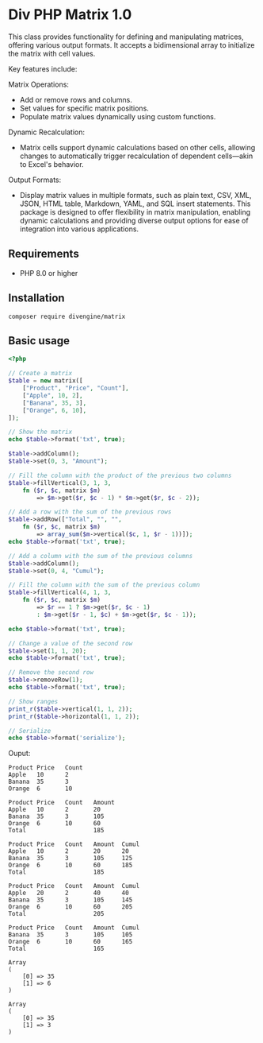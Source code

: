 # Div PHP Matrix 1.0

This class provides functionality for defining and manipulating matrices, offering various output formats. It accepts a bidimensional array to initialize the matrix with cell values.

Key features include:

Matrix Operations:
- Add or remove rows and columns.
- Set values for specific matrix positions.
- Populate matrix values dynamically using custom functions.

Dynamic Recalculation:
- Matrix cells support dynamic calculations based on other cells, allowing changes to automatically trigger recalculation of dependent cells—akin to Excel's behavior.

Output Formats:
- Display matrix values in multiple formats, such as plain text, CSV, XML, JSON, HTML table, Markdown, YAML, and SQL insert statements.
This package is designed to offer flexibility in matrix manipulation, enabling dynamic calculations and providing diverse output options for ease of integration into various applications.

## Requirements

- PHP 8.0 or higher

## Installation

```shell
composer require divengine/matrix
```

## Basic usage

```php
<?php

// Create a matrix
$table = new matrix([
    ["Product", "Price", "Count"],
    ["Apple", 10, 2],
    ["Banana", 35, 3],
    ["Orange", 6, 10],
]);

// Show the matrix
echo $table->format('txt', true);

$table->addColumn();
$table->set(0, 3, "Amount");

// Fill the column with the product of the previous two columns
$table->fillVertical(3, 1, 3, 
    fn ($r, $c, matrix $m) 
        => $m->get($r, $c - 1) * $m->get($r, $c - 2));

// Add a row with the sum of the previous rows
$table->addRow(["Total", "", "", 
    fn ($r, $c, matrix $m) 
        => array_sum($m->vertical($c, 1, $r - 1))]);
echo $table->format('txt', true);

// Add a column with the sum of the previous columns
$table->addColumn();
$table->set(0, 4, "Cumul");

// Fill the column with the sum of the previous column
$table->fillVertical(4, 1, 3, 
    fn ($r, $c, matrix $m) 
        => $r == 1 ? $m->get($r, $c - 1) 
        : $m->get($r - 1, $c) + $m->get($r, $c - 1));

echo $table->format('txt', true);

// Change a value of the second row
$table->set(1, 1, 20);
echo $table->format('txt', true);

// Remove the second row
$table->removeRow(1);
echo $table->format('txt', true);

// Show ranges
print_r($table->vertical(1, 1, 2));
print_r($table->horizontal(1, 1, 2));

// Serialize
echo $table->format('serialize');
```

Ouput:

```shell
Product Price   Count
Apple   10      2
Banana  35      3
Orange  6       10

Product Price   Count   Amount
Apple   10      2       20
Banana  35      3       105
Orange  6       10      60
Total                   185

Product Price   Count   Amount  Cumul
Apple   10      2       20      20
Banana  35      3       105     125
Orange  6       10      60      185
Total                   185

Product Price   Count   Amount  Cumul
Apple   20      2       40      40
Banana  35      3       105     145
Orange  6       10      60      205
Total                   205

Product Price   Count   Amount  Cumul
Banana  35      3       105     105
Orange  6       10      60      165
Total                   165

Array
(
    [0] => 35
    [1] => 6
)

Array
(
    [0] => 35
    [1] => 3
)
    
```

